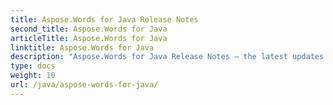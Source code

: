 ```yaml
---
title: Aspose.Words for Java Release Notes
second_title: Aspose.Words for Java
articleTitle: Aspose.Words for Java
linktitle: Aspose.Words for Java
description: "Aspose.Words for Java Release Notes – the latest updates and fixes."
type: docs
weight: 10
url: /java/aspose-words-for-java/
---
```



